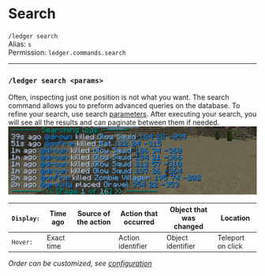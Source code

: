 # Search
`/ledger search`  
Alias: `s`  
Permission: `ledger.commands.search`

---

### `/ledger search <params>`
Often, inspecting just one position is not what you want.
The search command allows you to preform advanced queries on the database.
To refine your search, use search [parameters](../parameters.md).
After executing your search, you will see all the results and can paginate between them if needed.
![Search example](../assets/search-example.png)

| `Display:` | Time ago   | Source of the action | Action that occurred | Object that was changed | Location          |
|------------|------------|----------------------|----------------------|-------------------------|-------------------|
| `Hover:`   | Exact time |                      | Action identifier    | Object identifier       | Teleport on click |

*Order can be customized, see [configuration](../config.md)*
